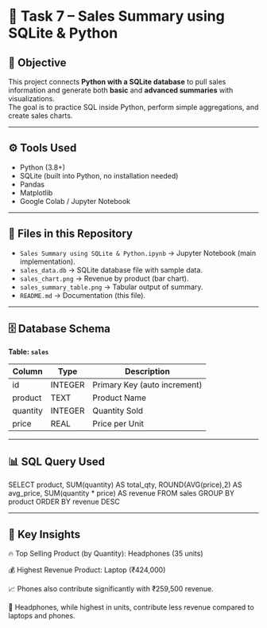 # 🛒 Task 7 – Sales Summary using SQLite & Python

## 📖 Objective
This project connects **Python with a SQLite database** to pull sales information and generate both **basic** and **advanced summaries** with visualizations.  
The goal is to practice SQL inside Python, perform simple aggregations, and create sales charts.

---

## ⚙️ Tools Used
- Python (3.8+)  
- SQLite (built into Python, no installation needed)  
- Pandas  
- Matplotlib  
- Google Colab / Jupyter Notebook  

---

## 📂 Files in this Repository
- `Sales Summary using SQLite & Python.ipynb` → Jupyter Notebook (main implementation).  
- `sales_data.db` → SQLite database file with sample data.  
- `sales_chart.png` → Revenue by product (bar chart).  
- `sales_summary_table.png` → Tabular output of summary.  
- `README.md` → Documentation (this file).  

---

## 🗄️ Database Schema
**Table: `sales`**

| Column   | Type    | Description                  |
|----------|---------|------------------------------|
| id       | INTEGER | Primary Key (auto increment) |
| product  | TEXT    | Product Name                 |
| quantity | INTEGER | Quantity Sold                |
| price    | REAL    | Price per Unit               |

---

## 📊 SQL Query Used

SELECT
    product,
    SUM(quantity) AS total_qty,
    ROUND(AVG(price),2) AS avg_price,
    SUM(quantity * price) AS revenue
FROM sales
GROUP BY product
ORDER BY revenue DESC

---

## 🔑 Key Insights

🔥 Top Selling Product (by Quantity): Headphones (35 units)

💰 Highest Revenue Product: Laptop (₹424,000)

📈 Phones also contribute significantly with ₹259,500 revenue.

🎯 Headphones, while highest in units, contribute less revenue compared to laptops and phones.
